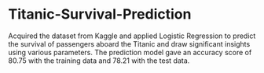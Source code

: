 # Titanic-Survival-Prediction
Acquired the dataset from Kaggle and applied Logistic Regression to predict the survival of passengers aboard the Titanic and draw significant insights using various parameters. The prediction model gave an accuracy score of 80.75 with the training data and 78.21 with the test data.
